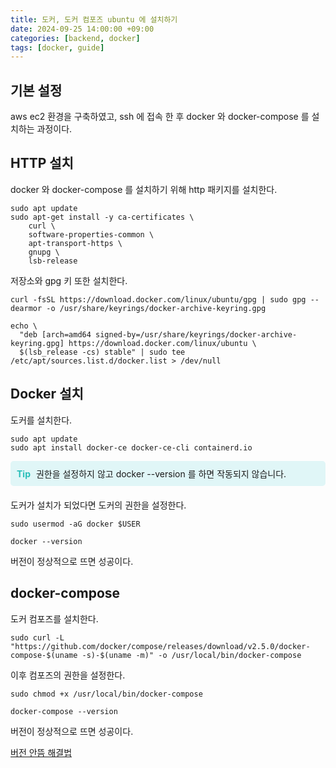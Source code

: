 ```yaml
---
title: 도커, 도커 컴포즈 ubuntu 에 설치하기
date: 2024-09-25 14:00:00 +09:00
categories: [backend, docker]
tags: [docker, guide]
---
```


## 기본 설정
aws ec2 환경을 구축하였고, ssh 에 접속 한 후 docker 와 docker-compose 를 설치하는 과정이다.

## HTTP 설치
docker 와 docker-compose 를 설치하기 위해 http 패키지를 설치한다.
```shell
sudo apt update
sudo apt-get install -y ca-certificates \ 
    curl \
    software-properties-common \
    apt-transport-https \
    gnupg \
    lsb-release
```
저장소와 gpg 키 또한 설치한다.
```shell
curl -fsSL https://download.docker.com/linux/ubuntu/gpg | sudo gpg --dearmor -o /usr/share/keyrings/docker-archive-keyring.gpg
```
```shell
echo \
  "deb [arch=amd64 signed-by=/usr/share/keyrings/docker-archive-keyring.gpg] https://download.docker.com/linux/ubuntu \
  $(lsb_release -cs) stable" | sudo tee /etc/apt/sources.list.d/docker.list > /dev/null
```

## Docker 설치
도커를 설치한다.
```shell
sudo apt update
sudo apt install docker-ce docker-ce-cli containerd.io
```
<div style="background-color: #e0f6f7; padding: 10px; border-radius: 5px; margin-bottom: 20px">
  <b style="color: #29beb9">Tip</b>
  <span style="padding-left: 5px">권한을 설정하지 않고 docker --version 를 하면 작동되지 않습니다.</span>
</div>
도커가 설치가 되었다면 도커의 권한을 설정한다.

```shell
sudo usermod -aG docker $USER

docker --version
```
버전이 정상적으로 뜨면 성공이다.

## docker-compose
도커 컴포즈를 설치한다.
```shell
sudo curl -L "https://github.com/docker/compose/releases/download/v2.5.0/docker-compose-$(uname -s)-$(uname -m)" -o /usr/local/bin/docker-compose
```
이후 컴포즈의 권한을 설정한다.
```shell
sudo chmod +x /usr/local/bin/docker-compose

docker-compose --version
```
버전이 정상적으로 뜨면 성공이다.

[버전 안뜸 해결법](https://daedyu.github.io/posts/docker-compose-file-not-found)
